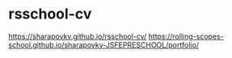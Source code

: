 # rsschool-cv

https://sharapovkv.github.io/rsschool-cv/
https://rolling-scopes-school.github.io/sharapovkv-JSFEPRESCHOOL/portfolio/
